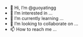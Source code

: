 - 👋 Hi, I’m @guoyatingg
- 👀 I’m interested in ...
- 🌱 I’m currently learning ...
- 💞️ I’m looking to collaborate on ...
- 📫 How to reach me ...

<!---
guoyatingg/guoyatingg is a ✨ special ✨ repository because its `README.md` (this file) appears on your GitHub profile.
You can click the Preview link to take a look at your changes.
--->
